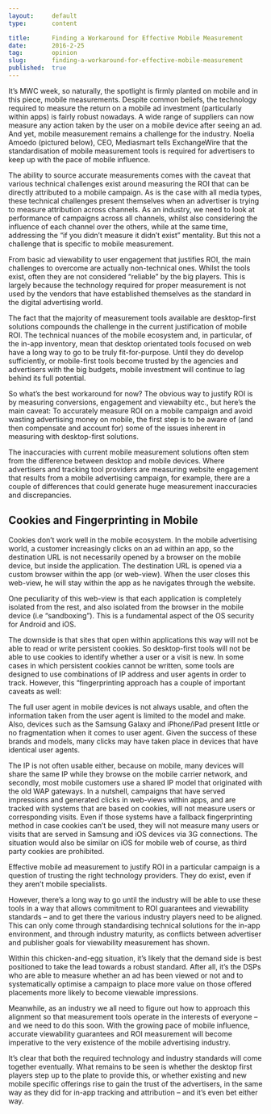 ```yaml
---
layout:     default
type:       content

title:      Finding a Workaround for Effective Mobile Measurement
date:       2016-2-25
tag:        opinion
slug:       finding-a-workaround-for-effective-mobile-measurement
published:  true
---
```


It’s MWC week, so naturally, the spotlight is firmly planted on mobile and in this piece, mobile measurements. Despite common beliefs, the technology required to measure the return on a mobile ad investment (particularly within apps) is fairly robust nowadays. A wide range of suppliers can now measure any action taken by the user on a mobile device after seeing an ad. And yet, mobile measurement remains a challenge for the industry. Noelia Amoedo (pictured below), CEO, Mediasmart tells ExchangeWire that the standardisation of mobile measurement tools is required for advertisers to keep up with the pace of mobile influence.

The ability to source accurate measurements comes with the caveat that various technical challenges exist around measuring the ROI that can be directly attributed to a mobile campaign. As is the case with all media types, these technical challenges present themselves when an advertiser is trying to measure attribution across channels. As an industry, we need to look at performance of campaigns across all channels, whilst also considering the influence of each channel over the others, while at the same time, addressing the “if you didn’t measure it didn’t exist” mentality. But this not a challenge that is specific to mobile measurement.

From basic ad viewability to user engagement that justifies ROI, the main challenges to overcome are actually non-technical ones. Whilst the tools exist, often they are not considered “reliable” by the big players. This is largely because the technology required for proper measurement is not used by the vendors that have established themselves as the standard in the digital advertising world.

The fact that the majority of measurement tools available are desktop-first solutions compounds the challenge in the current justification of mobile ROI. The technical nuances of the mobile ecosystem and, in particular, of the in-app inventory, mean that desktop orientated tools focused on web have a long way to go to be truly fit-for-purpose. Until they do develop sufficiently, or mobile-first tools become trusted by the agencies and advertisers with the big budgets, mobile investment will continue to lag behind its full potential.

So what’s the best workaround for now? The obvious way to justify ROI is by measuring conversions, engagement and viewabilty etc., but here’s the main caveat: To accurately measure ROI on a mobile campaign and avoid wasting advertising money on mobile, the first step is to be aware of (and then compensate and account for) some of the issues inherent in measuring with desktop-first solutions.

The inaccuracies with current mobile measurement solutions often stem from the difference between desktop and mobile devices. Where advertisers and tracking tool providers are measuring website engagement that results from a mobile advertising campaign, for example, there are a couple of differences that could generate huge measurement inaccuracies and discrepancies.

## Cookies and Fingerprinting in Mobile

Cookies don’t work well in the mobile ecosystem. In the mobile advertising world, a customer increasingly clicks on an ad within an app, so the destination URL is not necessarily opened by a browser on the mobile device, but inside the application. The destination URL is opened via a custom browser within the app (or web-view). When the user closes this web-view, he will stay within the app as he navigates through the website.

One peculiarity of this web-view is that each application is completely isolated from the rest, and also isolated from the browser in the mobile device (i.e “sandboxing”). This is a fundamental aspect of the OS security for Android and iOS.

The downside is that sites that open within applications this way will not be able to read or write persistent cookies. So desktop-first tools will not be able to use cookies to identify whether a user or a visit is new. In some cases in which persistent cookies cannot be written, some tools are designed to use combinations of IP address and user agents in order to track. However, this “fingerprinting approach has a couple of important caveats as well:

The full user agent in mobile devices is not always usable, and often the information taken from the user agent is limited to the model and make. Also, devices such as the Samsung Galaxy and iPhone/iPad present little or no fragmentation when it comes to user agent. Given the success of these brands and models, many clicks may have taken place in devices that have identical user agents.

The IP is not often usable either, because on mobile, many devices will share the same IP while they browse on the mobile carrier network, and secondly, most mobile customers use a shared IP model that originated with the old WAP gateways.
In a nutshell, campaigns that have served impressions and generated clicks in web-views within apps, and are tracked with systems that are based on cookies, will not measure users or corresponding visits. Even if those systems have a fallback fingerprinting method in case cookies can’t be used, they will not measure many users or visits that are served in Samsung and iOS devices via 3G connections. The situation would also be similar on iOS for mobile web of course, as third party cookies are prohibited.

Effective mobile ad measurement to justify ROI in a particular campaign is a question of trusting the right technology providers. They do exist, even if they aren’t mobile specialists.

However, there’s a long way to go until the industry will be able to use these tools in a way that allows commitment to ROI guarantees and viewability standards – and to get there the various industry players need to be aligned. This can only come through standardising technical solutions for the in-app environment, and through industry maturity, as conflicts between advertiser and publisher goals for viewability measurement has shown.

Within this chicken-and-egg situation, it’s likely that the demand side is best positioned to take the lead towards a robust standard. After all, it’s the DSPs who are able to measure whether an ad has been viewed or not and to systematically optimise a campaign to place more value on those offered placements more likely to become viewable impressions.

Meanwhile, as an industry we all need to figure out how to approach this alignment so that measurement tools operate in the interests of everyone – and we need to do this soon. With the growing pace of mobile influence, accurate viewability guarantees and ROI measurement will become imperative to the very existence of the mobile advertising industry.

It’s clear that both the required technology and industry standards will come together eventually. What remains to be seen is whether the desktop first players step up to the plate to provide this, or whether existing and new mobile specific offerings rise to gain the trust of the advertisers, in the same way as they did for in-app tracking and attribution – and it’s even bet either way.
